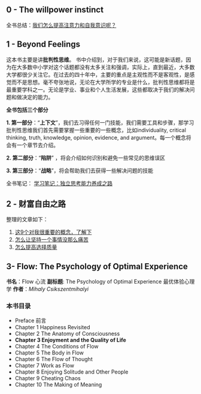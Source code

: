 ## 0 - The willpower instinct
 全书总结：[我们怎么提高注意力和自我意识呢？](https://mp.weixin.qq.com/s/d1Ik3Nv6f8tM2WP9oHY-hg)
 
## 1 - Beyond Feelings 
这本书主要是讲**批判性思维**。
书中介绍到，对于我们来说，这可能是新话题，因为在大多数中小学对这个话题都没有太多关注和强调，实际上，直到最近，大多数大学都很少关注它。在过去的四十年中，主要的重点是主观性而不是客观性，是感觉而不是思想。毫不夸张地说，无论在大学所学的专业是什么，批判性思维都将是最重要学科之一。无论是学业、事业和个人生活发展，这些都取决于我们的解决问题和做决定的能力。

**全书包括三个部分**

**1. 第一部分**：“**上下文**”，我们去习得任何一门技能，我们需要工具和步骤，那学习批判性思维我们首先需要掌握一些重要的一些概念，比如individuality, critical thinking, truth, knowledge, opinion, evidence, and argument。每一个概念将会有一个章节去介绍。

**2. 第二部分**：“**陷阱**” ，将会介绍如何识别和避免一些常见的思维误区

**3. 第三部分**：“**战略**”，将会帮助我们去获得一些解决问题的技能

全书笔记： [学习笔记：独立思考能力养成之路](https://mp.weixin.qq.com/s/ggoZ1s8-ObWIpt89m0TIeQ)

## 2 - 财富自由之路 
整理的文章如下：
1.  [这9个对我很重要的概念，了解下 ](https://mp.weixin.qq.com/s/bMCxp4K-XIiclLZPW_6OEA)
2. [怎么让坚持一个事情没那么痛苦](https://mp.weixin.qq.com/s/h2lyrmnZgV-bYD9K7az1DQ)
3.  [怎么提高选择质量](https://mp.weixin.qq.com/s/We_26rWICeWGk3I25nmhZA)

## 3- Flow: The Psychology of Optimal Experience 
**书名**：Flow 心流 
**副标题**: The Psychology of Optimal Experience  最优体验心理学
**作者**：*Mihaly Csikszentmihalyi*

### 本书目录
*  Preface 前言
* Chapter 1 Happiness Revisited
* Chapter 2 The Anatomy of Consciousness 
* **Chapter 3 Enjoyment and the Quality of Life** 
* Chapter 4 The Conditions of Flow 
* Chapter 5 The Body in Flow
* Chapter 6 The Flow of Thought 
* Chapter 7 Work as Flow 
* Chapter 8 Enjoying Solitude and Other People 
* Chapter 9 Cheating Chaos 
* Chapter 10 The Making of Meaning 
 

 

 
 

 

 

 

 
